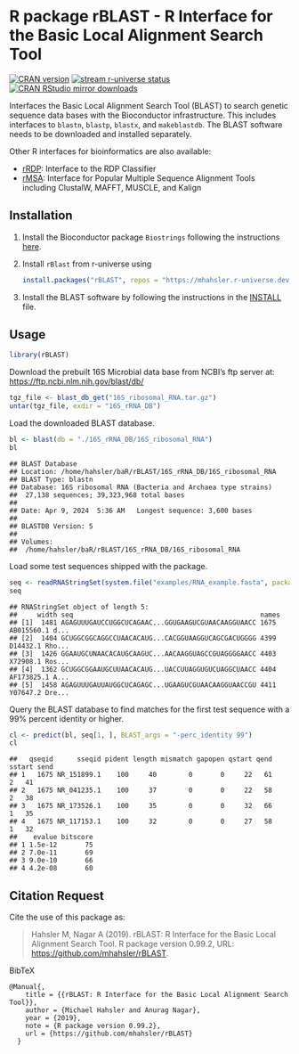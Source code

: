 
# R package rBLAST - R Interface for the Basic Local Alignment Search Tool

[![CRAN
version](http://www.r-pkg.org/badges/version/rBLAST)](https://CRAN.R-project.org/package=rBLAST)
[![stream r-universe
status](https://mhahsler.r-universe.dev/badges/rBLAST)](https://mhahsler.r-universe.dev/rBLAST)
[![CRAN RStudio mirror
downloads](http://cranlogs.r-pkg.org/badges/rBLAST)](https://CRAN.R-project.org/package=rBLAST)

Interfaces the Basic Local Alignment Search Tool (BLAST) to search
genetic sequence data bases with the Bioconductor infrastructure. This
includes interfaces to `blastn`, `blastp`, `blastx`, and `makeblastdb`.
The BLAST software needs to be downloaded and installed separately.

Other R interfaces for bioinformatics are also available:

- [rRDP](https://mhahsler.r-universe.dev/ui#package:rRDP): Interface to
  the RDP Classifier
- [rMSA](https://mhahsler.r-universe.dev/ui#package:rMSA): Interface for
  Popular Multiple Sequence Alignment Tools including ClustalW, MAFFT,
  MUSCLE, and Kalign

## Installation

1.  Install the Bioconductor package `Biostrings` following the
    instructions
    [here](https://bioconductor.org/packages/release/bioc/html/Biostrings.html).

2.  Install `rBlast` from r-universe using

    ``` r
    install.packages("rBLAST", repos = "https://mhahsler.r-universe.dev")
    ```

3.  Install the BLAST software by following the instructions in the
    [INSTALL](https://github.com/mhahsler/rBLAST/blob/devel/INSTALL)
    file.

## Usage

``` r
library(rBLAST)
```

Download the prebuilt 16S Microbial data base from NCBI’s ftp server at:
<https://ftp.ncbi.nlm.nih.gov/blast/db/>

``` r
tgz_file <- blast_db_get("16S_ribosomal_RNA.tar.gz")
untar(tgz_file, exdir = "16S_rRNA_DB")
```

Load the downloaded BLAST database.

``` r
bl <- blast(db = "./16S_rRNA_DB/16S_ribosomal_RNA")
bl
```

    ## BLAST Database
    ## Location: /home/hahsler/baR/rBLAST/16S_rRNA_DB/16S_ribosomal_RNA 
    ## BLAST Type: blastn 
    ## Database: 16S ribosomal RNA (Bacteria and Archaea type strains)
    ##  27,138 sequences; 39,323,968 total bases
    ## 
    ## Date: Apr 9, 2024  5:36 AM   Longest sequence: 3,600 bases
    ## 
    ## BLASTDB Version: 5
    ## 
    ## Volumes:
    ##  /home/hahsler/baR/rBLAST/16S_rRNA_DB/16S_ribosomal_RNA

Load some test sequences shipped with the package.

``` r
seq <- readRNAStringSet(system.file("examples/RNA_example.fasta", package = "rBLAST"))
seq
```

    ## RNAStringSet object of length 5:
    ##     width seq                                               names               
    ## [1]  1481 AGAGUUUGAUCCUGGCUCAGAAC...GGUGAAGUCGUAACAAGGUAACC 1675 AB015560.1 d...
    ## [2]  1404 GCUGGCGGCAGGCCUAACACAUG...CACGGUAAGGUCAGCGACUGGGG 4399 D14432.1 Rho...
    ## [3]  1426 GGAAUGCUNAACACAUGCAAGUC...AACAAGGUAGCCGUAGGGGAACC 4403 X72908.1 Ros...
    ## [4]  1362 GCUGGCGGAAUGCUUAACACAUG...UACCUUAGGUGUCUAGGCUAACC 4404 AF173825.1 A...
    ## [5]  1458 AGAGUUUGAUUAUGGCUCAGAGC...UGAAGUCGUAACAAGGUAACCGU 4411 Y07647.2 Dre...

Query the BLAST database to find matches for the first test sequence
with a 99% percent identity or higher.

``` r
cl <- predict(bl, seq[1, ], BLAST_args = "-perc_identity 99")
cl
```

    ##   qseqid      sseqid pident length mismatch gapopen qstart qend sstart send
    ## 1   1675 NR_151899.1    100     40        0       0     22   61      2   41
    ## 2   1675 NR_041235.1    100     37        0       0     22   58      2   38
    ## 3   1675 NR_173526.1    100     35        0       0     32   66      1   35
    ## 4   1675 NR_117153.1    100     32        0       0     27   58      1   32
    ##    evalue bitscore
    ## 1 1.5e-12       75
    ## 2 7.0e-11       69
    ## 3 9.0e-10       66
    ## 4 4.2e-08       60

## Citation Request

Cite the use of this package as:

> Hahsler M, Nagar A (2019). rBLAST: R Interface for the Basic Local
> Alignment Search Tool. R package version 0.99.2, URL:
> <https://github.com/mhahsler/rBLAST>.

BibTeX

    @Manual{,
        title = {{rBLAST: R Interface for the Basic Local Alignment Search Tool}},
        author = {Michael Hahsler and Anurag Nagar},
        year = {2019},
        note = {R package version 0.99.2},
        url = {https://github.com/mhahsler/rBLAST}
      }

